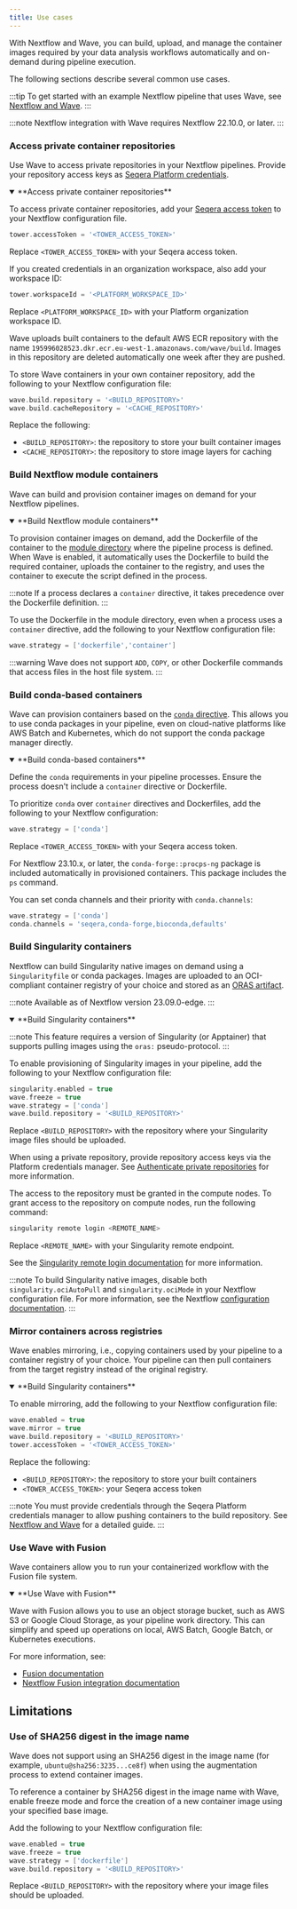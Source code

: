 ```yaml
---
title: Use cases
---
```


With Nextflow and Wave, you can build, upload, and manage the container images required by your data analysis workflows automatically and on-demand during pipeline execution.

The following sections describe several common use cases.

:::tip
To get started with an example Nextflow pipeline that uses Wave, see [Nextflow and Wave](../tutorials/nextflow-wave.mdx).
:::

:::note
Nextflow integration with Wave requires Nextflow 22.10.0, or later.
:::

### Access private container repositories

Use Wave to access private repositories in your Nextflow pipelines. Provide your repository access keys as [Seqera Platform credentials](https://docs.seqera.io/platform/latest/credentials/overview).

<details open>
<summary>**Access private container repositories**</summary>

To access private container repositories, add your [Seqera access token](https://docs.seqera.io/platform/latest/api/overview#authentication) to your Nextflow configuration file.

```groovy
tower.accessToken = '<TOWER_ACCESS_TOKEN>'
```

Replace `<TOWER_ACCESS_TOKEN>` with your Seqera access token.

If you created credentials in an organization workspace, also add your workspace ID:

```groovy
tower.workspaceId = '<PLATFORM_WORKSPACE_ID>'
```

Replace `<PLATFORM_WORKSPACE_ID>` with your Platform organization workspace ID.

Wave uploads built containers to the default AWS ECR repository with the name `195996028523.dkr.ecr.eu-west-1.amazonaws.com/wave/build`.
Images in this repository are deleted automatically one week after they are pushed.

To store Wave containers in your own container repository, add the following to your Nextflow configuration file:

```groovy
wave.build.repository = '<BUILD_REPOSITORY>'
wave.build.cacheRepository = '<CACHE_REPOSITORY>'
```

Replace the following:

- `<BUILD_REPOSITORY>`: the repository to store your built container images
- `<CACHE_REPOSITORY>`: the repository to store image layers for caching

</details>

### Build Nextflow module containers

Wave can build and provision container images on demand for your Nextflow pipelines.

<details open>
<summary>**Build Nextflow module containers**</summary>

To provision container images on demand, add the Dockerfile of the container to the [module directory](https://www.nextflow.io/docs/latest/module.html#module-directory) where the pipeline process is defined.
When Wave is enabled, it automatically uses the Dockerfile to build the required container, uploads the container to the registry, and uses the container to execute the script defined in the process.

:::note
If a process declares a `container` directive, it takes precedence over the Dockerfile definition.
:::

To use the Dockerfile in the module directory, even when a process uses a `container` directive, add the following to your Nextflow configuration file:

```groovy
wave.strategy = ['dockerfile','container']
```

:::warning
Wave does not support `ADD`, `COPY`, or other Dockerfile commands that access files in the host file system.
:::

</details>

### Build conda-based containers

Wave can provision containers based on the [`conda` directive](https://www.nextflow.io/docs/latest/process.html#conda).
This allows you to use conda packages in your pipeline, even on cloud-native platforms like AWS Batch and Kubernetes, which do not support the conda package manager directly.

<details open>
<summary>**Build conda-based containers**</summary>

Define the `conda` requirements in your pipeline processes.
Ensure the process doesn't include a `container` directive or Dockerfile.

To prioritize `conda` over `container` directives and Dockerfiles, add the following to your Nextflow configuration:

```groovy
wave.strategy = ['conda']
```

Replace `<TOWER_ACCESS_TOKEN>` with your Seqera access token.

For Nextflow 23.10.x, or later, the `conda-forge::procps-ng` package is included automatically in provisioned containers. This package includes the `ps` command.

You can set conda channels and their priority with `conda.channels`:

```groovy
wave.strategy = ['conda']
conda.channels = 'seqera,conda-forge,bioconda,defaults'
```

</details>

### Build Singularity containers

Nextflow can build Singularity native images on demand using a `Singularityfile` or conda packages.
Images are uploaded to an OCI-compliant container registry of your choice and stored as an [ORAS artifact](https://oras.land/).

:::note
Available as of Nextflow version 23.09.0-edge.
:::

<details open>
<summary>**Build Singularity containers**</summary>

:::note
This feature requires a version of Singularity (or Apptainer) that supports pulling images using the `oras:` pseudo-protocol.
:::

To enable provisioning of Singularity images in your pipeline, add the following to your Nextflow configuration file:

```groovy
singularity.enabled = true
wave.freeze = true
wave.strategy = ['conda']
wave.build.repository = '<BUILD_REPOSITORY>'
```

Replace `<BUILD_REPOSITORY>` with the repository where your Singularity image files should be uploaded.

When using a private repository, provide repository access keys via the Platform credentials manager. See [Authenticate private repositories](https://docs.seqera.io/platform/24.1/credentials/overview) for more information.

The access to the repository must be granted in the compute nodes. To grant access to the repository on compute nodes, run the following command:

```bash
singularity remote login <REMOTE_NAME>
```

Replace `<REMOTE_NAME>` with your Singularity remote endpoint.

See the [Singularity remote login documentation](https://docs.sylabs.io/guides/3.1/user-guide/cli/singularity_remote_login.html) for more information.

:::note
To build Singularity native images, disable both `singularity.ociAutoPull` and `singularity.ociMode` in your Nextflow configuration file. For more information, see the Nextflow [configuration documentation](https://www.nextflow.io/docs/latest/config.html#config-singularity).
:::

</details>

### Mirror containers across registries

Wave enables mirroring, i.e., copying containers used by your pipeline to a container registry of your choice.
Your pipeline can then pull containers from the target registry instead of the original registry.

<details open>
<summary>**Build Singularity containers**</summary>

To enable mirroring, add the following to your Nextflow configuration file:

```groovy
wave.enabled = true
wave.mirror = true
wave.build.repository = '<BUILD_REPOSITORY>'
tower.accessToken = '<TOWER_ACCESS_TOKEN>'
```

Replace the following:

- `<BUILD_REPOSITORY>`: the repository to store your built containers
- `<TOWER_ACCESS_TOKEN>`: your Seqera access token

:::note
You must provide credentials through the Seqera Platform credentials manager to allow pushing containers to the build repository. See [Nextflow and Wave](./tutorials/nextflow-wave.mdx) for a detailed guide.
:::

</details>

### Use Wave with Fusion

Wave containers allow you to run your containerized workflow with the Fusion file system.

<details open>
<summary>**Use Wave with Fusion**</summary>

Wave with Fusion allows you to use an object storage bucket, such as AWS S3 or Google Cloud Storage, as your pipeline work directory.
This can simplify and speed up operations on local, AWS Batch, Google Batch, or Kubernetes executions.

For more information, see:
- [Fusion documentation](https://docs.seqera.io/fusion)
- [Nextflow Fusion integration documentation](https://www.nextflow.io/docs/latest/fusion.html)

</details>

## Limitations

### Use of SHA256 digest in the image name

Wave does not support using an SHA256 digest in the image name (for example, `ubuntu@sha256:3235...ce8f`) when using the augmentation process to extend container images.

To reference a container by SHA256 digest in the image name with Wave, enable freeze mode and force the creation of a new container image using your specified base image.

Add the following to your Nextflow configuration file:

```groovy
wave.enabled = true
wave.freeze = true
wave.strategy = ['dockerfile']
wave.build.repository = '<BUILD_REPOSITORY>'
```

Replace `<BUILD_REPOSITORY>` with the repository where your image files should be uploaded.
